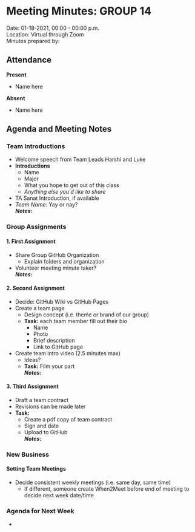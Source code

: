 # Meeting Minutes: GROUP 14
Date: 01-18-2021, 00:00 - 00:00 p.m.  
Location: Virtual through Zoom  
Minutes prepared by: 

## Attendance
**Present**
- Name here

**Absent**
- Name here

## Agenda and Meeting Notes

### Team Introductions
- Welcome speech from Team Leads Harshi and Luke
- **Introductions**
  - Name
  - Major
  - What you hope to get out of this class
  - *Anything else you'd like to share*
- TA Sanat Introduction, if available
- *Team Name*: Yay or nay?  
***Notes:*** 


### Group Assignments
#### 1. First Assignment
- Share Group GitHub Organization
  - Explain folders and organization
- Volunteer meeting minute taker?   
***Notes:*** 


#### 2. Second Assignment
- Decide: GitHub Wiki vs GitHub Pages
- Create a team page
  - Design concept (i.e. theme or brand of our group)
  - **Task:** each team member fill out their bio
    - Name
    - Photo
    - Brief description
    - Link to GitHub page
- Create team intro video (2.5 minutes max)
  - Ideas?
  - **Task:** Film your part   
***Notes:*** 


#### 3. Third Assignment
- Draft a team contract
- Revisions can be made later
- **Task:**
  - Create a pdf copy of team contract
  - Sign and date
  - Upload to GitHub   
***Notes:***


### New Business
#### Setting Team Meetings
- Decide consistent weekly meetings (i.e. same day, same time)
  - If different, someone create When2Meet before end of meeting to decide next week date/time



### Agenda for Next Week
- 